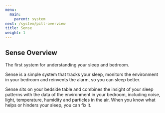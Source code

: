 ```yaml
---
menu:
  main:
    parent: system
next: /system/pill-overview
title: Sense
weight: 1
---
```

## Sense Overview

The first system for understanding your sleep and bedroom.


Sense is a simple system that tracks your sleep, monitors the environment in your bedroom and reinvents the alarm, so you can sleep better.


Sense sits on your bedside table and combines the insight of your sleep patterns with the data of the environment in your bedroom, including noise, light, temperature, humidity and particles in the air. When you know what helps or hinders your sleep, you can fix it.
